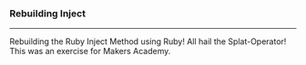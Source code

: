 ### Rebuilding Inject

-------------
Rebuilding the Ruby Inject Method using Ruby! All hail the Splat-Operator! This was an exercise for Makers Academy.

